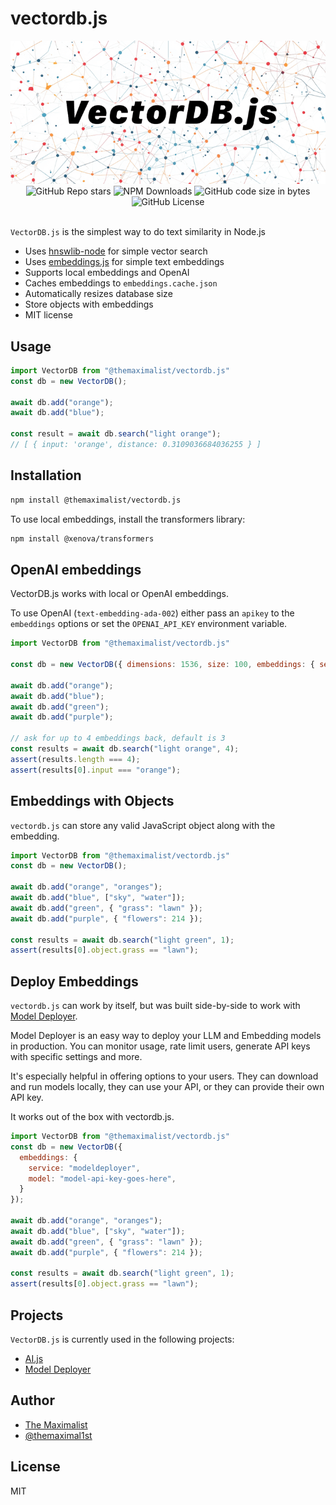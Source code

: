 # vectordb.js

<img src="logo.png" />

<div class="badges" style="text-align: center; margin-top: 0px;">
<img alt="GitHub Repo stars" src="https://img.shields.io/github/stars/themaximal1st/vectordb.js">
<img alt="NPM Downloads" src="https://img.shields.io/npm/dt/%40themaximalist%2Fvectordb.js">
<img alt="GitHub code size in bytes" src="https://img.shields.io/github/languages/code-size/themaximal1st/vectordb.js">
<img alt="GitHub License" src="https://img.shields.io/github/license/themaximal1st/vectordb.js">
</div>
<br />


`VectorDB.js` is the simplest way to do text similarity in Node.js

-   Uses [hnswlib-node](https://github.com/yoshoku/hnswlib-node) for simple vector search
-   Uses [embeddings.js](https://github.com/themaximal1st/embeddings.js) for simple text embeddings
-   Supports local embeddings and OpenAI
-   Caches embeddings to `embeddings.cache.json`
-   Automatically resizes database size
-   Store objects with embeddings
-   MIT license



## Usage

```javascript
import VectorDB from "@themaximalist/vectordb.js"
const db = new VectorDB();

await db.add("orange");
await db.add("blue");

const result = await db.search("light orange");
// [ { input: 'orange', distance: 0.3109036684036255 } ]
```



## Installation

```bash
npm install @themaximalist/vectordb.js
```

To use local embeddings, install the transformers library:

```bash
npm install @xenova/transformers
```



## OpenAI embeddings

VectorDB.js works with local or OpenAI embeddings.

To use OpenAI (`text-embedding-ada-002`) either pass an `apikey` to the `embeddings` options or set the `OPENAI_API_KEY` environment variable.

```javascript
import VectorDB from "@themaximalist/vectordb.js"

const db = new VectorDB({ dimensions: 1536, size: 100, embeddings: { service: "openai"});

await db.add("orange");
await db.add("blue");
await db.add("green");
await db.add("purple");

// ask for up to 4 embeddings back, default is 3
const results = await db.search("light orange", 4);
assert(results.length === 4);
assert(results[0].input === "orange");
```



## Embeddings with Objects

`vectordb.js` can store any valid JavaScript object along with the embedding.

```javascript
import VectorDB from "@themaximalist/vectordb.js"
const db = new VectorDB();

await db.add("orange", "oranges");
await db.add("blue", ["sky", "water"]);
await db.add("green", { "grass": "lawn" });
await db.add("purple", { "flowers": 214 });

const results = await db.search("light green", 1);
assert(results[0].object.grass == "lawn");
```



## Deploy Embeddings

`vectordb.js` can work by itself, but was built side-by-side to work with [Model Deployer](https://github.com/themaximal1st/modeldeployer).

Model Deployer is an easy way to deploy your LLM and Embedding models in production. You can monitor usage, rate limit users, generate API keys with specific settings and more.

It's especially helpful in offering options to your users. They can download and run models locally, they can use your API, or they can provide their own API key.

It works out of the box with vectordb.js.

```javascript
import VectorDB from "@themaximalist/vectordb.js"
const db = new VectorDB({
  embeddings: {
    service: "modeldeployer",
    model: "model-api-key-goes-here",
  }
});

await db.add("orange", "oranges");
await db.add("blue", ["sky", "water"]);
await db.add("green", { "grass": "lawn" });
await db.add("purple", { "flowers": 214 });

const results = await db.search("light green", 1);
assert(results[0].object.grass == "lawn");
```




## Projects

`VectorDB.js` is currently used in the following projects:

-   [AI.js](https://aijs.themaximalist.com)
-   [Model Deployer](https://modeldeployer.com)



## Author

-   [The Maximalist](https://themaximalist.com/)
-   [@themaximal1st](https://twitter.com/themaximal1st)


## License

MIT
